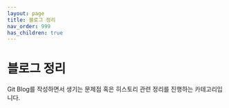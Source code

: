 ```yaml
---
layout: page
title: 블로그 정리
nav_order: 999
has_children: true
---
```



# 블로그 정리 

Git Blog를 작성하면서 생기는 문제점 혹은 히스토리 관련 정리를 진행하는 카테고리입니다. 

